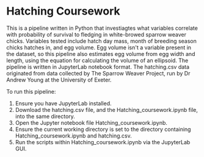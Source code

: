 # Hatching Coursework

This is a pipeline written in Python that investiagtes what variables correlate with probability of survival to fledging in white-browed sparrow weaver chicks. Variables tested include hatch day mass, month of breeding season chicks hatches in, and egg volume. Egg volume isn't a variable present in the dataset, so this pipeline also estimates egg volume from egg width and length, using the equation for calculating the volume of an ellipsoid. The pipeline is written in JupyterLab notebook format. The hatching.csv data originated from data collected by The Sparrow Weaver Project, run by Dr Andrew Young at the University of Exeter.

To run this pipeline:

1. Ensure you have JupyterLab installed.
2. Download the hatching.csv file, and the Hatching_coursework.ipynb file, into the same directory.
3. Open the Jupyter notebook file Hatching_coursework.ipynb. 
4. Ensure the current working directory is set to the directory containing Hatching_coursework.ipynb and hatching.csv.
5. Run the scripts within Hatching_coursework.ipynb via the JupyterLab GUI.

